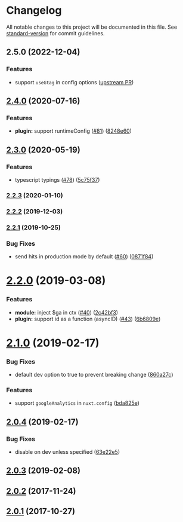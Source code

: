 # Changelog

All notable changes to this project will be documented in this file. See [standard-version](https://github.com/conventional-changelog/standard-version) for commit guidelines.

## 2.5.0 (2022-12-04)

### Features

* support `useGtag` in config options ([upstream PR](https://github.com/nuxt-community/google-analytics-module/pull/138))

## [2.4.0](https://github.com/nuxt-community/analytics-module/compare/v2.3.0...v2.4.0) (2020-07-16)


### Features

* **plugin:** support runtimeConfig ([#81](https://github.com/nuxt-community/analytics-module/issues/81)) ([8248e60](https://github.com/nuxt-community/analytics-module/commit/8248e602d881e2451c5b3e07f12acd99628c8260))

## [2.3.0](https://github.com/nuxt-community/analytics-module/compare/v2.2.3...v2.3.0) (2020-05-19)


### Features

* typescript typings ([#78](https://github.com/nuxt-community/analytics-module/issues/78)) ([5c75f37](https://github.com/nuxt-community/analytics-module/commit/5c75f37ae97d0fa4beb58d9a58befb224b38b2fc))

### [2.2.3](https://github.com/nuxt-community/analytics-module/compare/v2.2.2...v2.2.3) (2020-01-10)

### [2.2.2](https://github.com/nuxt-community/analytics-module/compare/v2.2.1...v2.2.2) (2019-12-03)

### [2.2.1](https://github.com/nuxt-community/analytics-module/compare/v2.2.0...v2.2.1) (2019-10-25)


### Bug Fixes

* send hits in production mode by default ([#60](https://github.com/nuxt-community/analytics-module/issues/60)) ([0871f84](https://github.com/nuxt-community/analytics-module/commit/0871f848051ce8f5646493552c405b0c4dd44e0a))

<a name="2.2.0"></a>
# [2.2.0](https://github.com/nuxt-community/analytics-module/compare/v2.1.0...v2.2.0) (2019-03-08)


### Features

* **module:** inject $ga in ctx ([#40](https://github.com/nuxt-community/analytics-module/issues/40)) ([2c42bf3](https://github.com/nuxt-community/analytics-module/commit/2c42bf3))
* **plugin:** support id as a function (asyncID) ([#43](https://github.com/nuxt-community/analytics-module/issues/43)) ([6b6809e](https://github.com/nuxt-community/analytics-module/commit/6b6809e))



<a name="2.1.0"></a>
# [2.1.0](https://github.com/nuxt-community/analytics-module/compare/v2.0.4...v2.1.0) (2019-02-17)


### Bug Fixes

* default dev option to true to prevent breaking change ([860a27c](https://github.com/nuxt-community/analytics-module/commit/860a27c))


### Features

* support `googleAnalytics` in `nuxt.config` ([bda825e](https://github.com/nuxt-community/analytics-module/commit/bda825e))



<a name="2.0.4"></a>
## [2.0.4](https://github.com/nuxt-community/analytics-module/compare/v2.0.3...v2.0.4) (2019-02-17)


### Bug Fixes

* disable on dev unless specified ([63e22e5](https://github.com/nuxt-community/analytics-module/commit/63e22e5))



<a name="2.0.3"></a>
## [2.0.3](https://github.com/nuxt-community/analytics-module/compare/v2.0.2...v2.0.3) (2019-02-08)



<a name="2.0.2"></a>
## [2.0.2](https://github.com/nuxt-community/analytics-module/compare/v2.0.1...v2.0.2) (2017-11-24)



<a name="2.0.1"></a>
## [2.0.1](https://github.com/nuxt-community/analytics-module/compare/2.0.0...2.0.1) (2017-10-27)
